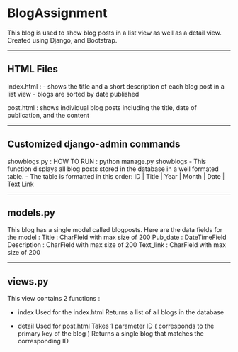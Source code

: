 # BlogAssignment

This blog is used to show blog posts in a list view as well as a detail view.
Created using Django, and Bootstrap.

----------
HTML Files
----------
index.html  : - shows the title and a short description of each blog post in a list view
              - blogs are sorted by date published
              
post.html   : shows individual blog posts including the title, date of publication, and the content

--------------------------------
Customized django-admin commands
--------------------------------
showblogs.py : 
  HOW TO RUN : python manage.py showblogs
    - This function displays all blog posts stored in the database in a well formated table. 
    - The table is formatted in this order:   ID | Title | Year | Month | Date | Text Link

---------    
models.py 
---------
This blog has a single model called blogposts.
Here are the data fields for the model :
    Title         : CharField with max size of 200
    Pub_date      : DateTimeField
    Description   : CharField with max size of 200
    Text_link     : CharField with max size of 200
    
--------
views.py
--------
This view contains 2 functions :
  - index
       Used for the index.html 
       Returns a list of all blogs in the database
  
  - detail
     Used for post.html
     Takes 1 parameter ID ( corresponds to the primary key of the blog )
     Returns a single blog that matches the corresponding ID 

